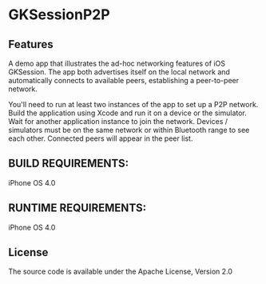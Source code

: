 # GKSessionP2P

## Features
A demo app that illustrates the ad-hoc networking features of iOS GKSession. The app both advertises itself 
on the local network and automatically connects to available peers, establishing a peer-to-peer network.

You'll need to run at least two instances of the app to set up a P2P network. Build the application using 
Xcode and run it on a device or the simulator. Wait for another application instance to join the network. 
Devices / simulators must be on the same network or within Bluetooth range to see each other. Connected 
peers will appear in the peer list.


## BUILD REQUIREMENTS:
iPhone OS 4.0

## RUNTIME REQUIREMENTS:
iPhone OS 4.0

## License
The source code is available under the Apache License, Version 2.0
